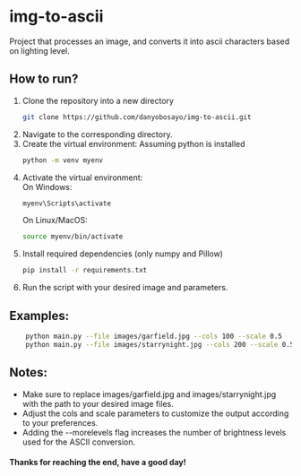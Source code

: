 # img-to-ascii
Project that processes an image, and converts it into ascii characters based on lighting level.

## How to run?
1. Clone the repository into a new directory
    ```bash
    git clone https://github.com/danyobosayo/img-to-ascii.git
    ```
2. Navigate to the corresponding directory. 
3. Create the virtual environment: Assuming python is installed
    ```bash
    python -m venv myenv
    ```
4. Activate the virtual environment:<br>
    On Windows:
    ```bash
    myenv\Scripts\activate
    ```
    On Linux/MacOS:
    ```bash
    source myenv/bin/activate
    ```
5. Install required dependencies (only numpy and Pillow)
    ```bash
    pip install -r requirements.txt
    ```
6. Run the script with your desired image and parameters. 

## Examples:
```bash
    python main.py --file images/garfield.jpg --cols 100 --scale 0.5
    python main.py --file images/starrynight.jpg --cols 200 --scale 0.5 --morelevels
```

## Notes:
- Make sure to replace images/garfield.jpg and images/starrynight.jpg with the path to your desired image files.
- Adjust the cols and scale parameters to customize the output according to your preferences.
- Adding the --morelevels flag increases the number of brightness levels used for the ASCII conversion.

#### Thanks for reaching the end, have a good day!